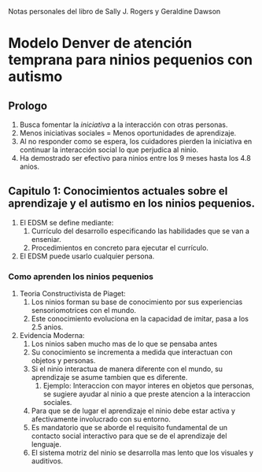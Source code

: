 Notas personales del libro de Sally J. Rogers y Geraldine Dawson

# Modelo Denver de atención temprana para ninios pequenios con autismo

## Prologo

1. Busca fomentar la *iniciativa* a la interacción con otras personas.
2. Menos iniciativas sociales = Menos oportunidades de aprendizaje.
3. Al no responder como se espera, los cuidadores pierden la iniciativa en continuar la interacción social lo que perjudica al ninio.
4. Ha demostrado ser efectivo para ninios entre los 9 meses hasta los 4.8 anios.

## Capitulo 1: Conocimientos actuales sobre el aprendizaje y el autismo en los ninios pequenios.

1. El EDSM se define mediante: 
    1. Currículo del desarrollo especificando las habilidades que se van a enseniar.
    2. Procedimientos en concreto para ejecutar el currículo.
2. El EDSM puede usarlo cualquier persona.

### Como aprenden los ninios pequenios 

1. Teoria Constructivista de Piaget:
   1. Los ninios forman su base de conocimiento por sus experiencias sensoriomotrices con el mundo.
   2. Este conocimiento evoluciona en la capacidad de imitar, pasa a los 2.5 anios.
2. Evidencia Moderna:
   1. Los ninios saben mucho mas de lo que se pensaba antes
   2. Su conocimiento se incrementa a medida que interactuan con objetos y personas.
   3. Si el ninio interactua de manera diferente con el mundo, su aprendizaje se asume tambien que es diferente.
      1. Ejemplo: Interaccion con mayor interes en objetos que personas, se sugiere ayudar al ninio a que preste atencion a la interaccion sociales.
   4. Para que se de lugar el aprendizaje el ninio debe estar activa y afectivamente involucrado con su entorno.
   5. Es mandatorio que se aborde el requisito fundamental de un contacto social interactivo para que se de el aprendizaje del lenguaje.
   6. El sistema motriz del ninio se desarrolla mas lento que los visuales y auditivos.